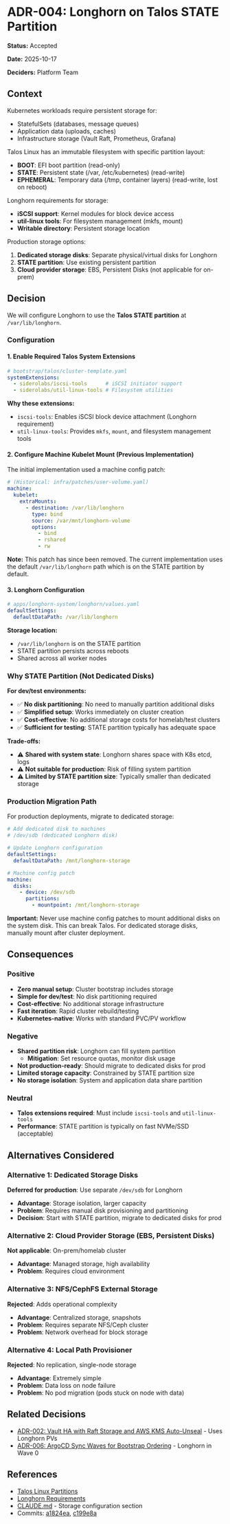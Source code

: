 # ADR-004: Longhorn on Talos STATE Partition

**Status:** Accepted

**Date:** 2025-10-17

**Deciders:** Platform Team

## Context

Kubernetes workloads require persistent storage for:
- StatefulSets (databases, message queues)
- Application data (uploads, caches)
- Infrastructure storage (Vault Raft, Prometheus, Grafana)

Talos Linux has an immutable filesystem with specific partition layout:
- **BOOT**: EFI boot partition (read-only)
- **STATE**: Persistent state (/var, /etc/kubernetes) (read-write)
- **EPHEMERAL**: Temporary data (/tmp, container layers) (read-write, lost on reboot)

Longhorn requirements for storage:
- **iSCSI support**: Kernel modules for block device access
- **util-linux tools**: For filesystem management (mkfs, mount)
- **Writable directory**: Persistent storage location

Production storage options:
1. **Dedicated storage disks**: Separate physical/virtual disks for Longhorn
2. **STATE partition**: Use existing persistent partition
3. **Cloud provider storage**: EBS, Persistent Disks (not applicable for on-prem)

## Decision

We will configure Longhorn to use the **Talos STATE partition** at `/var/lib/longhorn`.

### Configuration

#### 1. Enable Required Talos System Extensions

```yaml
# bootstrap/talos/cluster-template.yaml
systemExtensions:
  - siderolabs/iscsi-tools      # iSCSI initiator support
  - siderolabs/util-linux-tools # Filesystem utilities
```

**Why these extensions:**
- `iscsi-tools`: Enables iSCSI block device attachment (Longhorn requirement)
- `util-linux-tools`: Provides `mkfs`, `mount`, and filesystem management tools

#### 2. Configure Machine Kubelet Mount (Previous Implementation)

The initial implementation used a machine config patch:

```yaml
# (Historical: infra/patches/user-volume.yaml)
machine:
  kubelet:
    extraMounts:
      - destination: /var/lib/longhorn
        type: bind
        source: /var/mnt/longhorn-volume
        options:
          - bind
          - rshared
          - rw
```

**Note:** This patch has since been removed. The current implementation uses the default `/var/lib/longhorn` path which is on the STATE partition by default.

#### 3. Longhorn Configuration

```yaml
# apps/longhorn-system/longhorn/values.yaml
defaultSettings:
  defaultDataPath: /var/lib/longhorn
```

**Storage location:**
- `/var/lib/longhorn` is on the STATE partition
- STATE partition persists across reboots
- Shared across all worker nodes

### Why STATE Partition (Not Dedicated Disks)

**For dev/test environments:**
- ✅ **No disk partitioning**: No need to manually partition additional disks
- ✅ **Simplified setup**: Works immediately on cluster creation
- ✅ **Cost-effective**: No additional storage costs for homelab/test clusters
- ✅ **Sufficient for testing**: STATE partition typically has adequate space

**Trade-offs:**
- ⚠️ **Shared with system state**: Longhorn shares space with K8s etcd, logs
- ⚠️ **Not suitable for production**: Risk of filling system partition
- ⚠️ **Limited by STATE partition size**: Typically smaller than dedicated storage

### Production Migration Path

For production deployments, migrate to dedicated storage:

```yaml
# Add dedicated disk to machines
# /dev/sdb (dedicated Longhorn disk)

# Update Longhorn configuration
defaultSettings:
  defaultDataPath: /mnt/longhorn-storage

# Machine config patch
machine:
  disks:
    - device: /dev/sdb
      partitions:
        - mountpoint: /mnt/longhorn-storage
```

**Important:** Never use machine config patches to mount additional disks on the system disk. This can break Talos. For dedicated storage disks, manually mount after cluster deployment.

## Consequences

### Positive

- **Zero manual setup**: Cluster bootstrap includes storage
- **Simple for dev/test**: No disk partitioning required
- **Cost-effective**: No additional storage infrastructure
- **Fast iteration**: Rapid cluster rebuild/testing
- **Kubernetes-native**: Works with standard PVC/PV workflow

### Negative

- **Shared partition risk**: Longhorn can fill system partition
  - **Mitigation**: Set resource quotas, monitor disk usage
- **Not production-ready**: Should migrate to dedicated disks for prod
- **Limited storage capacity**: Constrained by STATE partition size
- **No storage isolation**: System and application data share partition

### Neutral

- **Talos extensions required**: Must include `iscsi-tools` and `util-linux-tools`
- **Performance**: STATE partition is typically on fast NVMe/SSD (acceptable)

## Alternatives Considered

### Alternative 1: Dedicated Storage Disks
**Deferred for production**: Use separate `/dev/sdb` for Longhorn
- **Advantage**: Storage isolation, larger capacity
- **Problem**: Requires manual disk provisioning and partitioning
- **Decision**: Start with STATE partition, migrate to dedicated disks for prod

### Alternative 2: Cloud Provider Storage (EBS, Persistent Disks)
**Not applicable**: On-prem/homelab cluster
- **Advantage**: Managed storage, high availability
- **Problem**: Requires cloud environment

### Alternative 3: NFS/CephFS External Storage
**Rejected**: Adds operational complexity
- **Advantage**: Centralized storage, snapshots
- **Problem**: Requires separate NFS/Ceph cluster
- **Problem**: Network overhead for block storage

### Alternative 4: Local Path Provisioner
**Rejected**: No replication, single-node storage
- **Advantage**: Extremely simple
- **Problem**: Data loss on node failure
- **Problem**: No pod migration (pods stuck on node with data)

## Related Decisions

- [ADR-002: Vault HA with Raft Storage and AWS KMS Auto-Unseal](002-vault-ha-raft-aws-kms.md) - Uses Longhorn PVs
- [ADR-006: ArgoCD Sync Waves for Bootstrap Ordering](006-argocd-sync-waves-for-bootstrap-ordering.md) - Longhorn in Wave 0

## References

- [Talos Linux Partitions](https://www.talos.dev/latest/learn-more/architecture/#partitions)
- [Longhorn Requirements](https://longhorn.io/docs/latest/deploy/install/#installation-requirements)
- [CLAUDE.md](../../CLAUDE.md) - Storage configuration section
- Commits: [a1824ea](../../.git), [c199e8a](../../.git)
